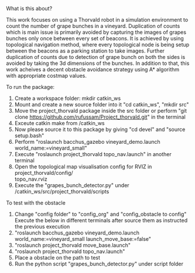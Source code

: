 
What is this about?

This work focuses on using a Thorvald robot in a simulation environment to count the number of grape bunches in a vineyard. Duplication of counts which is main issue is primarily avoided by capturing the images of grapes bunches only once between every set of beacons. It is achieved by using topological navigation method, where every topological node is being setup between the beacons as a parking station to take images. Further duplication of counts due to detection of grape bunch on both the sides is avoided by taking the 3d dimensions of the bunches. In addition to that, this work acheives a decent obstacle avoidance strategy using A* algorithm with appropriate costmap values.


To run the package:


1. Create a workspace folder: mkdir catkin_ws
2. Mount and create a new source folder into it
   "cd catkin_ws", "mkdir src"
3. Move the project_thorvald package inside the src folder or perform "git clone https://github.com/rufussam/Project_thorvald.git" in the terminal
4. Exceute catkin make from /catkin_ws
5. Now please source it to this package by giving "cd devel" and "source setup.bash"
6. Perform "roslaunch bacchus_gazebo vineyard_demo.launch world_name:=vineyard_small"
7. Execute "roslaunch project_thorvald topo_nav.launch" in another terminal
8. Open the topological map visualisation config for RVIZ in project_thorvald/config/	
topo_nav.rviz
9. Execute the "grapes_bunch_detector.py" under /catkin_ws/src/project_thorvald/scripts


To test with the obstacle
1. Change "config folder" to "config_org" and "config_obstacle to config"
Execute the below in different terminals after source them as instructed the previous execution
2. "roslaunch bacchus_gazebo vineyard_demo.launch world_name:=vineyard_small launch_move_base:=false"
3. "roslaunch project_thorvald move_base.launch"
4. "roslaunch project_thorvald topo_nav.launch"
5. Place a obstacle on the path to test
5. Run the python script "grapes_bunch_detector.py" under script folder

